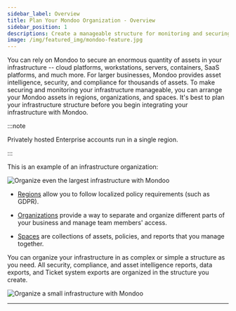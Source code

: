 ```yaml
---
sidebar_label: Overview
title: Plan Your Mondoo Organization - Overview
sidebar_position: 1
descriptions: Create a manageable structure for monitoring and securing your infrastructure with Mondoo.
image: /img/featured_img/mondoo-feature.jpg
---
```


You can rely on Mondoo to secure an enormous quantity of assets in your infrastructure -- cloud platforms, workstations, servers, containers, SaaS platforms, and much more. For larger businesses, Mondoo provides asset intelligence, security, and compliance for thousands of assets. To make securing and monitoring your infrastructure manageable, you can arrange your Mondoo assets in regions, organizations, and spaces. It's best to plan your infrastructure structure before you begin integrating your infrastructure with Mondoo.

:::note

Privately hosted Enterprise accounts run in a single region.

:::

This is an example of an infrastructure organization:

![Organize even the largest infrastructure with Mondoo](/img/platform/start/org-simple.png)

- [Regions](/platform/start/organize/regions) allow you to follow localized policy requirements (such as GDPR).

- [Organizations](/platform/start/organize/organizations) provide a way to separate and organize different parts of your business and manage team members' access.

- [Spaces](/platform/start/organize/spaces) are collections of assets, policies, and reports that you manage together.

You can organize your infrastructure in as complex or simple a structure as you need. All security, compliance, and asset intelligence reports, data exports, and Ticket system exports are organized in the structure you create.

![Organize a small infrastructure with Mondoo](/img/platform/start/org-complex.png)

---
